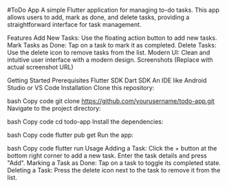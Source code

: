 #ToDo App
A simple Flutter application for managing to-do tasks. This app allows users to add, mark as done, and delete tasks, providing a straightforward interface for task management.

Features
Add New Tasks: Use the floating action button to add new tasks.
Mark Tasks as Done: Tap on a task to mark it as completed.
Delete Tasks: Use the delete icon to remove tasks from the list.
Modern UI: Clean and intuitive user interface with a modern design.
Screenshots
 (Replace with actual screenshot URL)

Getting Started
Prerequisites
Flutter SDK
Dart SDK
An IDE like Android Studio or VS Code
Installation
Clone this repository:

bash
Copy code
git clone https://github.com/yourusername/todo-app.git
Navigate to the project directory:

bash
Copy code
cd todo-app
Install the dependencies:

bash
Copy code
flutter pub get
Run the app:

bash
Copy code
flutter run
Usage
Adding a Task: Click the + button at the bottom right corner to add a new task. Enter the task details and press "Add".
Marking a Task as Done: Tap on a task to toggle its completed state.
Deleting a Task: Press the delete icon next to the task to remove it from the list.

